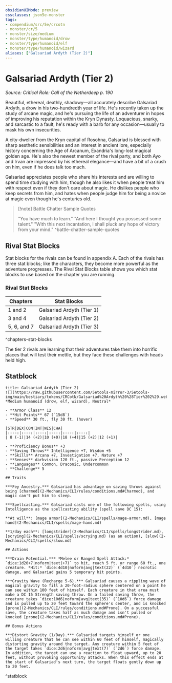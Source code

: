 ```yaml
---
obsidianUIMode: preview
cssclasses: json5e-monster
tags:
- compendium/src/5e/crcotn
- monster/cr/5
- monster/size/medium
- monster/type/humanoid/drow
- monster/type/humanoid/elf
- monster/type/humanoid/wizard
aliases: ["Galsariad Ardyth (Tier 2)"]
---
```

# Galsariad Ardyth (Tier 2)
*Source: Critical Role: Call of the Netherdeep p. 190*  

Beautiful, ethereal, deathly, shadowy—all accurately describe Galsariad Ardyth, a drow in his two-hundredth year of life. He's recently taken up the study of arcane magic, and he's pursuing the life of an adventurer in hopes of improving his reputation within the Kryn Dynasty. Loquacious, snarky, and sarcastic to a fault, he's ready with a barb for any occasion—usually to mask his own insecurities.

A city-dweller from the Kryn capital of Rosohna, Galsariad is blessed with sharp aesthetic sensibilities and an interest in ancient lore, especially history concerning the Age of Arcanum, Exandria's long-lost magical golden age. He's also the newest member of the rival party, and both Ayo and Irvan are impressed by his ethereal elegance—and have a bit of a crush on him, even if he does talk too much.

Galsariad appreciates people who share his interests and are willing to spend time studying with him, though he also likes it when people treat him with respect even if they don't care about magic. He dislikes people who keep secrets from him, and hates when people judge him for being a novice at magic even though he's centuries old.

> [!note] Battle Chatter Sample Quotes
> 
> "You have much to learn." "And here I thought you possessed some talent." "With this next incantation, I shall pluck any hope of victory from your mind."
^battle-chatter-sample-quotes

## Rival Stat Blocks

Stat blocks for the rivals can be found in appendix A. Each of the rivals has three stat blocks; like the characters, they become more powerful as the adventure progresses. The Rival Stat Blocks table shows you which stat blocks to use based on the chapter you are running.

### Rival Stat Blocks

| Chapters | Stat Blocks |
|----------|-------------|
| 1 and 2 | Galsariad Ardyth (Tier 1) |
| 3 and 4 | Galsariad Ardyth (Tier 2) |
| 5, 6, and 7 | Galsariad Ardyth (Tier 3) |
^chapters-stat-blocks

The tier 2 rivals are learning that their adventures take them into horrific places that will test their mettle, but they face these challenges with heads held high.

## Statblock

```ad-statblock
title: Galsariad Ardyth (Tier 2)
![](https://raw.githubusercontent.com/5etools-mirror-3/5etools-img/main/bestiary/tokens/CRCotN/Galsariad%20Ardyth%20%28Tier%202%29.webp#token)
*Medium humanoid (drow, elf, wizard), Neutral*

- **Armor Class** 12
- **Hit Points** 67 (`15d8`)
- **Speed** 30 ft., fly 30 ft. (hover)

|STR|DEX|CON|INT|WIS|CHA|
|:---:|:---:|:---:|:---:|:---:|:---:|
| 8 (-1)|14 (+2)|10 (+0)|18 (+4)|15 (+2)|12 (+1)|

- **Proficiency Bonus** +3
- **Saving Throws** Intelligence +7, Wisdom +5
- **Skills** Arcana +7, Investigation +7, Nature +7
- **Senses** darkvision 120 ft., passive Perception 12
- **Languages** Common, Draconic, Undercommon
- **Challenge** 5

## Traits

***Fey Ancestry.*** Galsariad has advantage on saving throws against being [charmed](2-Mechanics/CLI/rules/conditions.md#Charmed), and magic can't put him to sleep.

***Spellcasting.*** Galsariad casts one of the following spells, using Intelligence as the spellcasting ability (spell save DC 15):

**At will**: [mage armor](2-Mechanics/CLI/spells/mage-armor.md), [mage hand](2-Mechanics/CLI/spells/mage-hand.md)

**1/day each**: [longstrider](2-Mechanics/CLI/spells/longstrider.md), [scrying](2-Mechanics/CLI/spells/scrying.md) (as an action), [slow](2-Mechanics/CLI/spells/slow.md)

## Actions

***Drain Potential.*** *Melee or Ranged Spell Attack:* `dice:1d20+7|noform|text(+7)` to hit, reach 5 ft. or range 60 ft., one creature. *Hit:* `dice:4d10|noform|avg|text(22)` (`4d10`) necrotic damage, and Galsariad gains 5 temporary hit points.

***Gravity Wave (Recharge 5-6).*** Galsariad causes a rippling wave of magical gravity to fill a 20-foot-radius sphere centered on a point he can see within 100 feet of himself. Each creature in that area must make a DC 15 Strength saving throw. On a failed saving throw, the creature takes `dice:10d6|noform|avg|text(35)` (`10d6`) force damage and is pulled up to 20 feet toward the sphere's center, and is knocked [prone](2-Mechanics/CLI/rules/conditions.md#Prone). On a successful save, the creature takes half as much damage and isn't pulled or knocked [prone](2-Mechanics/CLI/rules/conditions.md#Prone).

## Bonus Actions

***Distort Gravity (1/Day).*** Galsariad targets himself or one willing creature that he can see within 60 feet of himself, magically distorting gravity around the target. Any creature within 5 feet of the target takes `dice:2d6|noform|avg|text(7)` (`2d6`) force damage. In addition, the target can use a reaction to float upward, up to 20 feet, without provoking opportunity attacks. When this effect ends at the start of Galsariad's next turn, the target floats gently down up to 20 feet.
```
^statblock